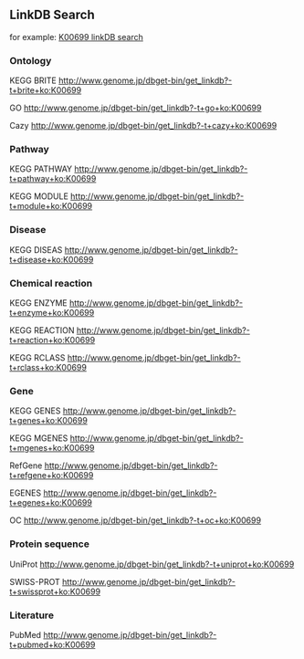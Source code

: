 
## LinkDB Search

for example:
[K00699 linkDB search](http://www.genome.jp/dbget-bin/get_linkdb?orthology+K00699)

### Ontology

KEGG BRITE
http://www.genome.jp/dbget-bin/get_linkdb?-t+brite+ko:K00699

GO
http://www.genome.jp/dbget-bin/get_linkdb?-t+go+ko:K00699

Cazy
http://www.genome.jp/dbget-bin/get_linkdb?-t+cazy+ko:K00699

### Pathway

KEGG PATHWAY 
http://www.genome.jp/dbget-bin/get_linkdb?-t+pathway+ko:K00699

KEGG MODULE
http://www.genome.jp/dbget-bin/get_linkdb?-t+module+ko:K00699

### Disease

KEGG DISEAS
http://www.genome.jp/dbget-bin/get_linkdb?-t+disease+ko:K00699

### Chemical reaction

KEGG ENZYME
http://www.genome.jp/dbget-bin/get_linkdb?-t+enzyme+ko:K00699

KEGG REACTION
http://www.genome.jp/dbget-bin/get_linkdb?-t+reaction+ko:K00699

KEGG RCLASS
http://www.genome.jp/dbget-bin/get_linkdb?-t+rclass+ko:K00699

### Gene

KEGG GENES
http://www.genome.jp/dbget-bin/get_linkdb?-t+genes+ko:K00699

KEGG MGENES
http://www.genome.jp/dbget-bin/get_linkdb?-t+mgenes+ko:K00699

RefGene
http://www.genome.jp/dbget-bin/get_linkdb?-t+refgene+ko:K00699

EGENES
http://www.genome.jp/dbget-bin/get_linkdb?-t+egenes+ko:K00699

OC
http://www.genome.jp/dbget-bin/get_linkdb?-t+oc+ko:K00699

### Protein sequence

UniProt
http://www.genome.jp/dbget-bin/get_linkdb?-t+uniprot+ko:K00699

SWISS-PROT
http://www.genome.jp/dbget-bin/get_linkdb?-t+swissprot+ko:K00699

### Literature

PubMed
http://www.genome.jp/dbget-bin/get_linkdb?-t+pubmed+ko:K00699

